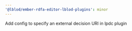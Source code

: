 ```yaml
---
'@lblod/ember-rdfa-editor-lblod-plugins': minor
---
```


Add config to specify an external decision URI in lpdc plugin
